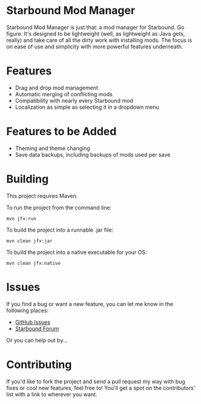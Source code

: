 Starbound Mod Manager
=====================

Starbound Mod Manager is just that: a mod manager for Starbound. Go figure.
It's designed to be lightweight (well, as lightweight as Java gets, really) and take care of all the dirty work with installing mods.
The focus is on ease of use and simplicity with more powerful features underneath.


Features
========

* Drag and drop mod management
* Automatic merging of conflicting mods
* Compatibility with nearly every Starbound mod
* Localization as simple as selecting it in a dropdown menu


Features to be Added
====================

* Theming and theme changing
* Save data backups, including backups of mods used per save


Building
========

This project requires Maven.

To run the project from the command line:

	mvn jfx:run

To build the project into a runnable .jar file:

	mvn clean jfx:jar

To build the project into a native executable for your OS:

	mvn clean jfx:native


Issues
======

If you find a bug or want a new feature, you can let me know in the following places:
* [GitHub Issues](https://github.com/KrazyTheFox/Starbound-Mod-Manager/issues)
* [Starbound Forum](http://community.playstarbound.com/index.php?threads/starbound-mod-manager.51639/)

Or you can help out by...


Contributing
============

If you'd like to fork the project and send a pull request my way with bug fixes or cool new features, feel free to! You'll get a spot on the contributors' list with a link to wherever you want.